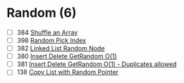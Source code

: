 # Random (6)
- [ ] 384 [Shuffle an Array](https://leetcode.com/problems/shuffle-an-array/)
- [ ] 398 [Random Pick Index](https://leetcode.com/problems/random-pick-index/)
- [ ] 382 [Linked List Random Node](https://leetcode.com/problems/linked-list-random-node/)
- [ ] 380 [Insert Delete GetRandom O(1)](https://leetcode.com/problems/insert-delete-getrandom-o1/)
- [ ] 381 [Insert Delete GetRandom O(1) - Duplicates allowed](https://leetcode.com/problems/insert-delete-getrandom-o1-duplicates-allowed/)
- [ ] 138 [Copy List with Random Pointer](https://leetcode.com/problems/copy-list-with-random-pointer/)
